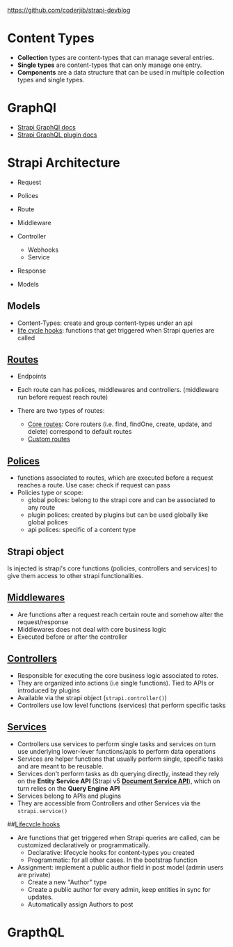 https://github.com/coderjib/strapi-devblog

# Content Types

- **Collection** types are content-types that can manage several entries.
- **Single types** are content-types that can only manage one entry.
- **Components** are a data structure that can be used in multiple collection types and single types.

# GraphQl

- [Strapi GraphQl docs](https://docs.strapi.io/dev-docs/api/graphql)
- [Strapi GraphQL plugin docs](https://docs.strapi.io/dev-docs/plugins/graphql#registration)

# Strapi Architecture

- Request
- Polices
- Route
- Middleware
- Controller
  - Webhooks
  - Service
- Response

- Models

## Models

- Content-Types: create and group content-types under an api
- [life cycle hooks](https://docs.strapi.io/dev-docs/backend-customization/models#lifecycle-hooks): functions that get triggered when Strapi queries are called

## [Routes](https://docs.strapi.io/dev-docs/backend-customization/routes)

- Endpoints
- Each route can has polices, middlewares and controllers. (middleware run before request reach route)
- There are two types of routes:

  - [Core routes](https://docs.strapi.io/dev-docs/backend-customization/routes#configuring-core-routers): Core routers (i.e. find, findOne, create, update, and delete) correspond to default routes
  - [Custom routes](https://docs.strapi.io/dev-docs/backend-customization/routes#creating-custom-routers)

## [Polices](https://docs.strapi.io/dev-docs/backend-customization/policies)

- functions associated to routes, which are executed before a request reaches a route. Use case: check if request can pass
- Policies type or scope:
  - global polices: belong to the strapi core and can be associated to any route
  - plugin polices: created by plugins but can be used globally like global polices
  - api polices: specific of a content type

## Strapi object

Is injected is strapi's core functions (policies, controllers and services) to give them access to other strapi functionalities.

## [Middlewares](https://docs.strapi.io/dev-docs/backend-customization/routes#middlewares)

- Are functions after a request reach certain route and somehow alter the request/response
- Middlewares does not deal with core business logic
- Executed before or after the controller

## [Controllers](https://docs.strapi.io/dev-docs/backend-customization/controllers)

- Responsible for executing the core business logic associated to rotes.
- They are organized into actions (i.e single functions). Tied to APIs or introduced by plugins
- Available via the strapi object (`strapi.controller()`)
- Controllers use low level functions (services) that perform specific tasks

## [Services](https://docs.strapi.io/dev-docs/backend-customization/services)

- Controllers use services to perform single tasks and services on turn use underlying lower-lever functions/apis to perform data operations
- Services are helper functions that usually perform single, specific tasks and are meant to be reusable.
- Services don't perform tasks as db querying directly, instead they rely on the **Entity Service API** (Strapi v5 [**Document Service API**](https://docs.strapi.io/dev-docs/api/document-service)), which on turn relies on the **Query Engine API**
- Services belong to APIs and plugins
- They are accessible from Controllers and other Services via the `strapi.service()`

##[Lifecycle hooks](https://docs.strapi.io/dev-docs/backend-customization/models#lifecycle-hooks)

- Are functions that get triggered when Strapi queries are called, can be customized declaratively or programmatically.
  - Declarative: lifecycle hooks for content-types you created
  - Programmatic: for all other cases. In the bootstrap function
- Assignment: implement a public author field in post model (admin users are private)
  - Create a new "Author" type
  - Create a public author for every admin, keep entities in sync for updates.
  - Automatically assign Authors to post

# GrapthQL
